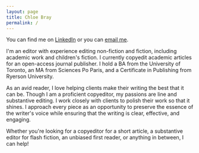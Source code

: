 ```yaml
---
layout: page
title: Chloe Bray
permalink: /
---
```


You can find me on [LinkedIn](https://www.linkedin.com/in/chloe-bray-2274bb153/) or you can [email me](mailto:editingwithchloe@gmail.com). 

I'm an editor with experience editing non-fiction and fiction, including academic work and children's fiction. I currently copyedit academic articles for an open-access journal publisher. I hold a BA from the University of Toronto, an MA from Sciences Po Paris, and a Certificate in Publishing from Ryerson University.

As an avid reader, I love helping clients make their writing the best that it can be. Though I am a proficient copyeditor, my passions are line and substantive editing. I work closely with clients to polish their work so that it shines. I approach every piece as an opportunity to preserve the essence of the writer's voice while ensuring that the writing is clear, effective, and engaging.

Whether you're looking for a copyeditor for a short article, a substantive editor for flash fiction, an unbiased first reader, or anything in between, I can help!